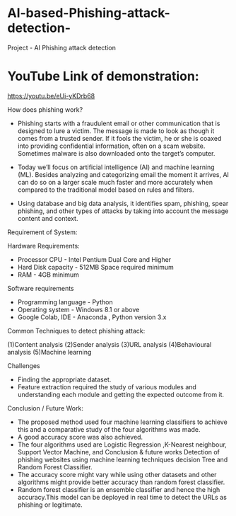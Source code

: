 # AI-based-Phishing-attack-detection-
Project - AI Phishing attack detection 

# YouTube Link of demonstration:
https://youtu.be/eUi-yKDrb68


How does phishing work?
 * Phishing starts with a fraudulent email or other communication that is designed to lure a victim. The message is made to look as though it comes from a trusted        sender. If it fools the victim, he or she is coaxed into providing confidential information, often on a scam website. Sometimes malware is also downloaded onto the    target’s computer.

 * Today we’ll focus on artificial intelligence (AI) and machine learning (ML).
   Besides analyzing and categorizing email the moment it arrives, AI can do so on a larger scale much faster and more accurately when compared to the traditional        model based on rules and filters.
 * Using database and big data analysis, it identifies spam, phishing, spear phishing, and other types of attacks by taking into account the message content and          context.



Requirement of System: 

Hardware Requirements: 
 * Processor CPU - Intel Pentium Dual Core and Higher 
 * Hard Disk capacity - 512MB Space required minimum
 * RAM - 4GB minimum

Software requirements
 * Programming language - Python 
 * Operating system - Windows 8.1 or above 
 * Google Colab, IDE - Anaconda , Python version 3.x


Common Techniques to detect phishing attack: 

 (1)Content analysis
 (2)Sender analysis
 (3)URL analysis
 (4)Behavioural analysis
 (5)Machine learning



Challenges

* Finding the appropriate dataset.
* Feature extraction required the study of various modules and understanding each module and getting the expected outcome from it.



Conclusion / Future Work: 

 * The proposed method used four machine learning classifiers to achieve this and a comparative study of the four algorithms was made. 
 * A good accuracy score was also achieved. 
 * The four algorithms used are Logistic Regression ,K-Nearest neighbour, Support Vector Machine, and Conclusion & future works Detection of phishing websites using      machine learning techniques decision Tree and Random Forest Classifier.
 * The accuracy score might vary while using other datasets and other algorithms might provide better accuracy than random forest classifier.
 * Random forest classifier is an ensemble classifier and hence the high accuracy.This model can be deployed in real time to detect the URLs as phishing or legitimate.




